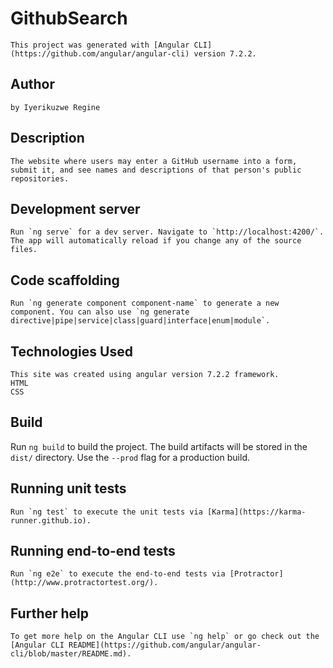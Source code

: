 # GithubSearch
    This project was generated with [Angular CLI](https://github.com/angular/angular-cli) version 7.2.2.
## Author
    by Iyerikuzwe Regine
## Description
    The website where users may enter a GitHub username into a form, submit it, and see names and descriptions of that person's public repositories.

## Development server

    Run `ng serve` for a dev server. Navigate to `http://localhost:4200/`. The app will automatically reload if you change any of the source files.

## Code scaffolding

    Run `ng generate component component-name` to generate a new component. You can also use `ng generate directive|pipe|service|class|guard|interface|enum|module`.
## Technologies Used
    This site was created using angular version 7.2.2 framework.
    HTML
    CSS

## Build

Run `ng build` to build the project. The build artifacts will be stored in the `dist/` directory. Use the `--prod` flag for a production build.

## Running unit tests

    Run `ng test` to execute the unit tests via [Karma](https://karma-runner.github.io).

## Running end-to-end tests

    Run `ng e2e` to execute the end-to-end tests via [Protractor](http://www.protractortest.org/).

## Further help

    To get more help on the Angular CLI use `ng help` or go check out the [Angular CLI README](https://github.com/angular/angular-cli/blob/master/README.md).
